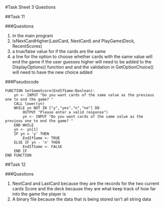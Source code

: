 #Task Sheet 3 Questions

##Task 11

###Questions

1. In the main program
2. IsNextCardHigher(LastCard, NextCard) and PlayGame(Deck, RecentScores)
3. a true/false value for if the cards are the same
4. a line for the option to choose whether cards with the same value will end the game if the user guesses
higher will need to be added to the DisplayOptions() function and and the validation in GetOptionChoice()
will need to have the new choice added

###Pseudocode

	FUNCTION SetSameScore(EndIfSame:Boolean):
		yn <- INPUT "Do you want cards of the same value as the previous one to end the game? "
		CALL lower(yn)
		WHILE yn NOT IN ["y","yes","n","no"] DO
			OUTPUT "Please enter a valid response")
			yn <- INPUT "Do you want cards of the same value as the previous one to end the game? "
		END WHILE
		yn <- yn[1]
		IF yn = 'y' THEN
			EndIfSame <- TRUE
		ELSE IF yn - 'n' THEN
			EndIfSame <- FALSE
		END IF
	END FUNCTION

##Task 12

###Questions

1. NextCard and LastCard because they are the records for the two current cards
   Score and the deck because they are what keep track of how far into the game the player is
2. A binary file because the data that is being stored isn't all string data